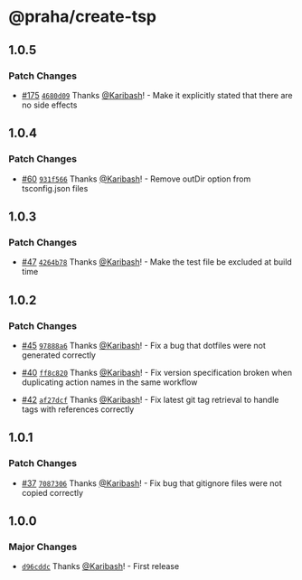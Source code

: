 # @praha/create-tsp

## 1.0.5

### Patch Changes

- [#175](https://github.com/praha-inc/tsp/pull/175) [`4680d09`](https://github.com/praha-inc/tsp/commit/4680d0905c86ee891e63d769547e13a85ad7fd10) Thanks [@Karibash](https://github.com/Karibash)! - Make it explicitly stated that there are no side effects

## 1.0.4

### Patch Changes

- [#60](https://github.com/praha-inc/tsp/pull/60) [`931f566`](https://github.com/praha-inc/tsp/commit/931f566bd3f5912ad536ae26f40157323f7baf25) Thanks [@Karibash](https://github.com/Karibash)! - Remove outDir option from tsconfig.json files

## 1.0.3

### Patch Changes

- [#47](https://github.com/praha-inc/tsp/pull/47) [`4264b78`](https://github.com/praha-inc/tsp/commit/4264b7839a2b01bda3874924f0a4c1260117af3e) Thanks [@Karibash](https://github.com/Karibash)! - Make the test file be excluded at build time

## 1.0.2

### Patch Changes

- [#45](https://github.com/praha-inc/tsp/pull/45) [`97888a6`](https://github.com/praha-inc/tsp/commit/97888a6c4e30b9182c30965562ca7fbd6451e36f) Thanks [@Karibash](https://github.com/Karibash)! - Fix a bug that dotfiles were not generated correctly

- [#40](https://github.com/praha-inc/tsp/pull/40) [`ff8c820`](https://github.com/praha-inc/tsp/commit/ff8c820ca49ee0f4d185ab7f430f7384a53f47a1) Thanks [@Karibash](https://github.com/Karibash)! - Fix version specification broken when duplicating action names in the same workflow

- [#42](https://github.com/praha-inc/tsp/pull/42) [`af27dcf`](https://github.com/praha-inc/tsp/commit/af27dcfe39d9725dcd7258aa105a3a6435154396) Thanks [@Karibash](https://github.com/Karibash)! - Fix latest git tag retrieval to handle tags with references correctly

## 1.0.1

### Patch Changes

- [#37](https://github.com/praha-inc/tsp/pull/37) [`7087306`](https://github.com/praha-inc/tsp/commit/7087306f1e819bde441459823d36339801fbf9e8) Thanks [@Karibash](https://github.com/Karibash)! - Fix bug that gitignore files were not copied correctly

## 1.0.0

### Major Changes

- [`d96cddc`](https://github.com/praha-inc/tsp/commit/d96cddcbc256a8230683a37df76b647bd67d5906) Thanks [@Karibash](https://github.com/Karibash)! - First release
